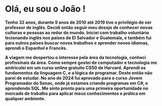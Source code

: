 <h1> Olá, eu sou o João !</h1>
<b>     Tenho 32 anos, durante 9 anos de 2010 até 2019 tive o privilégio de ser professor de inglês. Decidi então seguir meu desejo de conhecer novas culturas e pessoas ao redor do mundo. Iniciei com trabalho voluntário lecionando inglês nos países de El Salvador e Guatemala, e também fui para outros países buscar novos trabalhos e aprender novos idiomas, aprendi o Espanhol e Francês. </b>

<b>     A viagem me despertou o interesse pela área da tecnologia, conheci profissinais da área. Como sempre gostei de computador e tecnologia me amtriculei em um curso online gratuito CS50 de Harvard. Aprendi os fundamentos da linguagem C, e a lógica de programar. Deste então não parei de estudar. No ano de 2024 fui aprovado para o curso Jovem Programador do Senac, onde já estamos criando programas em C#, e aprendendo SQL. Me sinto pronto para uma primeira oportunidade no mercado de trabalho para aplicar meus conhecimentos e prática em qualquer ambiente.</b>

